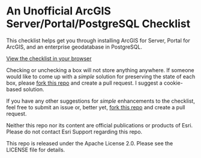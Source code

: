 An Unofficial ArcGIS Server/Portal/PostgreSQL Checklist
======================

This checklist helps get you through installing ArcGIS for Server, Portal for ArcGIS, and an enterprise geodatabase in PostgreSQL.

[View the checklist in your browser](https://rawgit.com/garys-esri/arcgis-setup-checklist/master/html/checklist.html)

Checking or unchecking a box will not store anything anywhere. If someone would like to come up with a *simple* solution for preserving the state of each box, please [fork this repo](https://github.com/garys-esri/arcgis-setup-checklist/fork) and create a pull request. I suggest a cookie-based solution.

If you have any other suggestions for *simple* enhancements to the checklist, feel free to submit an issue or, better yet, [fork this repo](https://github.com/garys-esri/arcgis-setup-checklist/fork) and create a pull request.

Neither this repo nor its content are official publications or products of Esri. Please do not contact Esri Support regarding this repo.

This repo is released under the Apache License 2.0. Please see the LICENSE file for details.
